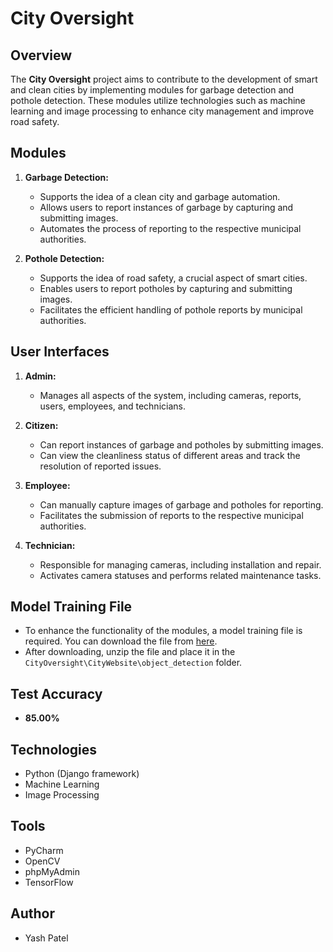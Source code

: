 # City Oversight

## Overview
The **City Oversight** project aims to contribute to the development of smart and clean cities by implementing modules for garbage detection and pothole detection. These modules utilize technologies such as machine learning and image processing to enhance city management and improve road safety.

## Modules
1. **Garbage Detection:**
   - Supports the idea of a clean city and garbage automation.
   - Allows users to report instances of garbage by capturing and submitting images.
   - Automates the process of reporting to the respective municipal authorities.

2. **Pothole Detection:**
   - Supports the idea of road safety, a crucial aspect of smart cities.
   - Enables users to report potholes by capturing and submitting images.
   - Facilitates the efficient handling of pothole reports by municipal authorities.

## User Interfaces
1. **Admin:**
   - Manages all aspects of the system, including cameras, reports, users, employees, and technicians.

2. **Citizen:**
   - Can report instances of garbage and potholes by submitting images.
   - Can view the cleanliness status of different areas and track the resolution of reported issues.

3. **Employee:**
   - Can manually capture images of garbage and potholes for reporting.
   - Facilitates the submission of reports to the respective municipal authorities.

4. **Technician:**
   - Responsible for managing cameras, including installation and repair.
   - Activates camera statuses and performs related maintenance tasks.

## Model Training File
- To enhance the functionality of the modules, a model training file is required. You can download the file from [here](https://drive.google.com/file/d/1j382feHvJXYXLdwXINqgEHTQlAqGiDEY/view?usp=drive_link).
- After downloading, unzip the file and place it in the `CityOversight\CityWebsite\object_detection` folder.

## Test Accuracy
- **85.00%**

## Technologies
- Python (Django framework)
- Machine Learning
- Image Processing

## Tools
- PyCharm
- OpenCV
- phpMyAdmin
- TensorFlow

## Author
- Yash Patel
